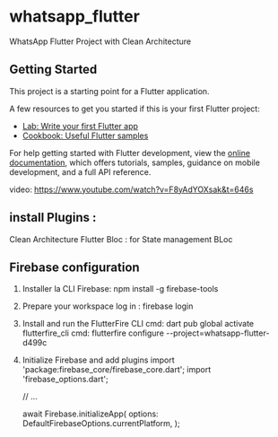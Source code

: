 # whatsapp_flutter

WhatsApp Flutter Project with Clean Architecture

## Getting Started

This project is a starting point for a Flutter application.

A few resources to get you started if this is your first Flutter project:

- [Lab: Write your first Flutter app](https://docs.flutter.dev/get-started/codelab)
- [Cookbook: Useful Flutter samples](https://docs.flutter.dev/cookbook)

For help getting started with Flutter development, view the
[online documentation](https://docs.flutter.dev/), which offers tutorials,
samples, guidance on mobile development, and a full API reference.

video: https://www.youtube.com/watch?v=F8yAdYOXsak&t=646s

## install Plugins :
Clean Architecture Flutter
Bloc : for State management BLoc

## Firebase configuration
1. Installer la CLI Firebase: npm install -g firebase-tools

2. Prepare your workspace
   log in : firebase login

3. Install and run the FlutterFire CLI
   cmd: dart pub global activate flutterfire_cli
   cmd: flutterfire configure --project=whatsapp-flutter-d499c

4. Initialize Firebase and add plugins
   import 'package:firebase_core/firebase_core.dart';
   import 'firebase_options.dart';

   // ...
   
   await Firebase.initializeApp(
   options: DefaultFirebaseOptions.currentPlatform,
   );